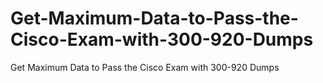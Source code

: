 # Get-Maximum-Data-to-Pass-the-Cisco-Exam-with-300-920-Dumps
Get Maximum Data to Pass the Cisco Exam with 300-920 Dumps
